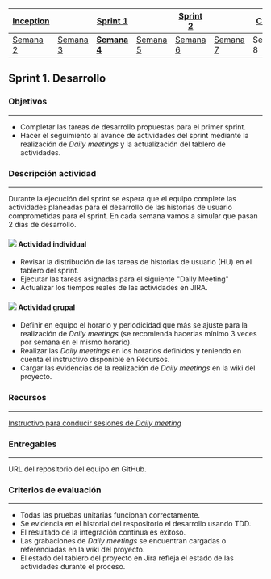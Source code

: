 | [Inception](https://avargas20.github.io/MISW-Procesos/semanas/inception/inception) |   | [Sprint 1](https://avargas20.github.io/MISW-Procesos/semanas/sprint1/sprint1) |   | [Sprint 2](https://avargas20.github.io/MISW-Procesos/semanas/sprint2/sprint2) |   | [Cierre]() |
|-----------|---|----------|---|----------|---|--------|
| [Semana 2](https://avargas20.github.io/MISW-Procesos/semanas/inception/semana2/semana2)         | [Semana 3](https://avargas20.github.io/MISW-Procesos/semanas/inception/semana3/semana3) | **[Semana 4](https://avargas20.github.io/MISW-Procesos/semanas/sprint1/semana4/semana4)** | [Semana 5](https://avargas20.github.io/MISW-Procesos/semanas/sprint1/semana5/semana5) | [Semana 6](https://avargas20.github.io/MISW-Procesos/semanas/sprint2/semana6/semana6) | [Semana 7](https://avargas20.github.io/MISW-Procesos/semanas/sprint1/semana7/semana7) | Semana 8      |

## Sprint 1. Desarrollo

### Objetivos
---

* Completar las tareas de desarrollo propuestas para el primer sprint.
* Hacer el seguimiento al avance de actividades del sprint mediante la realización de *Daily meetings* y la actualización del tablero de actividades.


### Descripción actividad
---
Durante la ejecución del sprint se espera que el equipo complete las actividades planeadas para el desarrollo de las historias de usuario comprometidas para el sprint. En cada semana vamos a simular que pasan 2 dias de desarrollo. 

#### ![](./../../assets/images/individuo.png) Actividad individual

* Revisar la distribución de las tareas de historias de usuario (HU) en el tablero del sprint.
* Ejecutar las tareas asignadas para el siguiente "Daily Meeting"
* Actualizar los tiempos reales de las actividades en JIRA. 

#### ![](./../../assets/images/grupo.png) Actividad grupal

* Definir en equipo el horario y periodicidad que más se ajuste para la realización de *Daily meetings* (se recomienda hacerlas mínimo 3 veces por semana en el mismo horario).
* Realizar las *Daily meetings* en los horarios definidos y teniendo en cuenta el instructivo disponible en Recursos.
* Cargar las evidencias de la realización de *Daily meetings* en la wiki del proyecto.

### Recursos 
---

[Instructivo para conducir sesiones de *Daily meeting*](https://avargas20.github.io/MISW-Procesos/semanas/sprint1/semana4/s4_daily_meeting)


### Entregables
---

URL del repositorio del equipo en GitHub.

### Criterios de evaluación
---

* Todas las pruebas unitarias funcionan correctamente.
* Se evidencia en el historial del respositorio el desarrollo usando TDD.
* El resultado de la integración continua es exitoso.
* Las grabaciones de *Daily meetings* se encuentran cargadas o referenciadas en la wiki del proyecto.
* El estado del tablero  del proyecto en Jira refleja el estado de las actividades durante el proceso.
